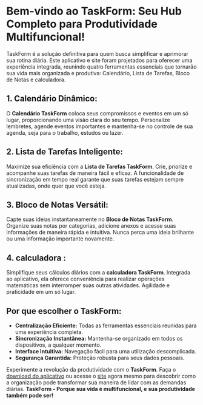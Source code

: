 # Bem-vindo ao TaskForm: Seu Hub Completo para Produtividade Multifuncional!

TaskForm é a solução definitiva para quem busca simplificar e aprimorar sua rotina diária. Este aplicativo e site foram projetados para oferecer uma experiência integrada, reunindo quatro ferramentas essenciais que tornarão sua vida mais organizada e produtiva: Calendário, Lista de Tarefas, Bloco de Notas e calculadora.

## 1. Calendário Dinâmico:
O **Calendário TaskForm** coloca seus compromissos e eventos em um só lugar, proporcionando uma visão clara do seu tempo. Personalize lembretes, agende eventos importantes e mantenha-se no controle de sua agenda, seja para o trabalho, estudos ou lazer.

## 2. Lista de Tarefas Inteligente:
Maximize sua eficiência com a **Lista de Tarefas TaskForm**. Crie, priorize e acompanhe suas tarefas de maneira fácil e eficaz. A funcionalidade de sincronização em tempo real garante que suas tarefas estejam sempre atualizadas, onde quer que você esteja.

## 3. Bloco de Notas Versátil:
Capte suas ideias instantaneamente no **Bloco de Notas TaskForm**. Organize suas notas por categorias, adicione anexos e acesse suas informações de maneira rápida e intuitiva. Nunca perca uma ideia brilhante ou uma informação importante novamente.

## 4. calculadora :
Simplifique seus cálculos diários com a **calculadora TaskForm**. Integrada ao aplicativo, ela oferece conveniência para realizar operações matemáticas sem interromper suas outras atividades. Agilidade e praticidade em um só lugar.

## Por que escolher o TaskForm:
- **Centralização Eficiente:** Todas as ferramentas essenciais reunidas para uma experiência completa.
- **Sincronização Instantânea:** Mantenha-se organizado em todos os dispositivos, a qualquer momento.
- **Interface Intuitiva:** Navegação fácil para uma utilização descomplicada.
- **Segurança Garantida:** Proteção robusta para seus dados pessoais.

Experimente a revolução da produtividade com o **TaskForm**. Faça o [download do aplicativo](#) ou acesse o [site](#) agora mesmo para descobrir como a organização pode transformar sua maneira de lidar com as demandas diárias. **TaskForm - Porque sua vida é multifuncional, e sua produtividade também pode ser!**
